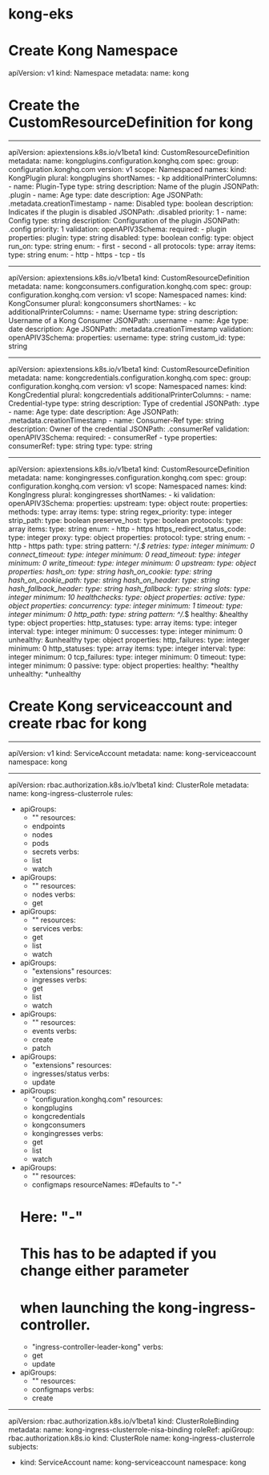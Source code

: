 # kong-eks

# Create Kong Namespace
  apiVersion: v1
  kind: Namespace
  metadata:
    name: kong
# Create the CustomResourceDefinition for kong
  ---
  apiVersion: apiextensions.k8s.io/v1beta1
  kind: CustomResourceDefinition
  metadata:
    name: kongplugins.configuration.konghq.com
  spec:
    group: configuration.konghq.com
    version: v1
    scope: Namespaced
    names:
      kind: KongPlugin
      plural: kongplugins
      shortNames:
      - kp
    additionalPrinterColumns:
    - name: Plugin-Type
      type: string
      description: Name of the plugin
      JSONPath: .plugin
    - name: Age
      type: date
      description: Age
      JSONPath: .metadata.creationTimestamp
    - name: Disabled
      type: boolean
      description: Indicates if the plugin is disabled
      JSONPath: .disabled
      priority: 1
    - name: Config
      type: string
      description: Configuration of the plugin
      JSONPath: .config
      priority: 1
    validation:
      openAPIV3Schema:
        required:
        - plugin
        properties:
          plugin:
            type: string
          disabled:
            type: boolean
          config:
            type: object
          run_on:
            type: string
            enum:
            - first
            - second
            - all
          protocols:
            type: array
            items:
              type: string
              enum:
              - http
              - https
              - tcp
              - tls

  ---
  apiVersion: apiextensions.k8s.io/v1beta1
  kind: CustomResourceDefinition
  metadata:
    name: kongconsumers.configuration.konghq.com
  spec:
    group: configuration.konghq.com
    version: v1
    scope: Namespaced
    names:
      kind: KongConsumer
      plural: kongconsumers
      shortNames:
      - kc
    additionalPrinterColumns:
    - name: Username
      type: string
      description: Username of a Kong Consumer
      JSONPath: .username
    - name: Age
      type: date
      description: Age
      JSONPath: .metadata.creationTimestamp
    validation:
      openAPIV3Schema:
        properties:
          username:
            type: string
          custom_id:
            type: string

  ---
  apiVersion: apiextensions.k8s.io/v1beta1
  kind: CustomResourceDefinition
  metadata:
    name: kongcredentials.configuration.konghq.com
  spec:
    group: configuration.konghq.com
    version: v1
    scope: Namespaced
    names:
      kind: KongCredential
      plural: kongcredentials
    additionalPrinterColumns:
    - name: Credential-type
      type: string
      description: Type of credential
      JSONPath: .type
    - name: Age
      type: date
      description: Age
      JSONPath: .metadata.creationTimestamp
    - name: Consumer-Ref
      type: string
      description: Owner of the credential
      JSONPath: .consumerRef
    validation:
      openAPIV3Schema:
        required:
        - consumerRef
        - type
        properties:
          consumerRef:
            type: string
          type:
            type: string

  ---
  apiVersion: apiextensions.k8s.io/v1beta1
  kind: CustomResourceDefinition
  metadata:
    name: kongingresses.configuration.konghq.com
  spec:
    group: configuration.konghq.com
    version: v1
    scope: Namespaced
    names:
      kind: KongIngress
      plural: kongingresses
      shortNames:
      - ki
    validation:
      openAPIV3Schema:
        properties:
          upstream:
            type: object
          route:
            properties:
              methods:
                type: array
                items:
                  type: string
              regex_priority:
                type: integer
              strip_path:
                type: boolean
              preserve_host:
                type: boolean
              protocols:
                type: array
                items:
                  type: string
                  enum:
                  - http
                  - https
              https_redirect_status_code:
                type: integer
          proxy:
            type: object
            properties:
              protocol:
                type: string
                enum:
                - http
                - https
              path:
                type: string
                pattern: ^/.*$
              retries:
                type: integer
                minimum: 0
              connect_timeout:
                type: integer
                minimum: 0
              read_timeout:
                type: integer
                minimum: 0
              write_timeout:
                type: integer
                minimum: 0
          upstream:
            type: object
            properties:
              hash_on:
                type: string
              hash_on_cookie:
                type: string
              hash_on_cookie_path:
                type: string
              hash_on_header:
                type: string
              hash_fallback_header:
                type: string
              hash_fallback:
                type: string
              slots:
                type: integer
                minimum: 10
              healthchecks:
                type: object
                properties:
                  active:
                    type: object
                    properties:
                      concurrency:
                        type: integer
                        minimum: 1
                      timeout:
                        type: integer
                        minimum: 0
                      http_path:
                        type: string
                        pattern: ^/.*$
                      healthy: &healthy
                        type: object
                        properties:
                          http_statuses:
                            type: array
                            items:
                              type: integer
                          interval:
                            type: integer
                            minimum: 0
                          successes:
                            type: integer
                            minimum: 0
                      unhealthy: &unhealthy
                        type: object
                        properties:
                          http_failures:
                            type: integer
                            minimum: 0
                          http_statuses:
                            type: array
                            items:
                              type: integer
                          interval:
                            type: integer
                            minimum: 0
                          tcp_failures:
                            type: integer
                            minimum: 0
                          timeout:
                            type: integer
                            minimum: 0
                  passive:
                    type: object
                    properties:
                      healthy: *healthy
                      unhealthy: *unhealthy
 # Create Kong serviceaccount and create rbac for kong
 
  ---
  apiVersion: v1
  kind: ServiceAccount
  metadata:
    name: kong-serviceaccount
    namespace: kong

  ---
  apiVersion: rbac.authorization.k8s.io/v1beta1
  kind: ClusterRole
  metadata:
    name: kong-ingress-clusterrole
  rules:
  - apiGroups:
    - ""
    resources:
    - endpoints
    - nodes
    - pods
    - secrets
    verbs:
    - list
    - watch
  - apiGroups:
    - ""
    resources:
    - nodes
    verbs:
    - get
  - apiGroups:
    - ""
    resources:
    - services
    verbs:
    - get
    - list
    - watch
  - apiGroups:
    - "extensions"
    resources:
    - ingresses
    verbs:
    - get
    - list
    - watch
  - apiGroups:
    - ""
    resources:
    - events
    verbs:
    - create
    - patch
  - apiGroups:
    - "extensions"
    resources:
    - ingresses/status
    verbs:
    - update
  - apiGroups:
    - "configuration.konghq.com"
    resources:
    - kongplugins
    - kongcredentials
    - kongconsumers
    - kongingresses
    verbs:
    - get
    - list
    - watch
  - apiGroups:
    - ""
    resources:
    - configmaps
    resourceNames:
    #Defaults to "<election-id>-<ingress-class>"
    # Here: "<ingress-controller-leader>-<kong>"
    # This has to be adapted if you change either parameter
    # when launching the kong-ingress-controller.
    - "ingress-controller-leader-kong"
    verbs:
    - get
    - update
  - apiGroups:
    - ""
    resources:
    - configmaps
    verbs:
    - create

  ---
  apiVersion: rbac.authorization.k8s.io/v1beta1
  kind: ClusterRoleBinding
  metadata:
    name: kong-ingress-clusterrole-nisa-binding
  roleRef:
    apiGroup: rbac.authorization.k8s.io
    kind: ClusterRole
    name: kong-ingress-clusterrole
  subjects:
  - kind: ServiceAccount
    name: kong-serviceaccount
    namespace: kong

 
